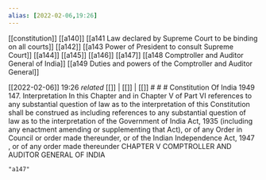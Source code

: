 ```yaml
---
alias: [2022-02-06,19:26]
---
```

[[constitution]] [[a140]] [[a141 Law declared by Supreme Court to be binding on all courts]] [[a142]] [[a143 Power of President to consult Supreme Court]] [[a144]] [[a145]] [[a146]] [[a147]] [[a148 Comptroller and Auditor General of India]] [[a149 Duties and powers of the Comptroller and Auditor General]]

[[2022-02-06]] 19:26 _related_ [[]] | [[]] | [[]] # # #
Constitution Of India 1949
147. Interpretation In this Chapter and in Chapter V of Part VI references to any substantial question of law as to the interpretation of this Constitution shall be construed as including references to any substantial question of law as to the interpretation of the Government of India Act, 1935 (including any enactment amending or supplementing that Act), or of any Order in Council or order made thereunder, or of the Indian Independence Act, 1947 , or of any order made thereunder CHAPTER V COMPTROLLER AND AUDITOR GENERAL OF INDIA
```query
"a147"
```